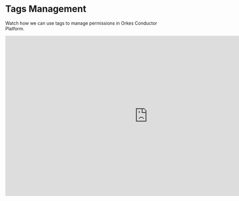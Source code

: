 # Tags Management

Watch how we can use tags to manage permissions in Orkes Conductor Platform.

<center><iframe width="890" height="500" src="https://www.youtube.com/embed/qFHDwh2a_l4?si=DqWsT7_NgMv5ZZgx" title="YouTube video player" frameborder="0" allow="accelerometer; autoplay; clipboard-write; encrypted-media; gyroscope; picture-in-picture; web-share" allowfullscreen></iframe></center>